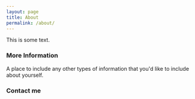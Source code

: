 ```yaml
---
layout: page
title: About
permalink: /about/
---
```


This is some text.

### More Information

A place to include any other types of information that you'd like to include about yourself.

### Contact me


